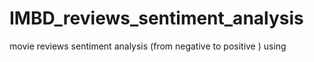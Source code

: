 # IMBD_reviews_sentiment_analysis
movie reviews sentiment analysis (from negative to positive ) using 
